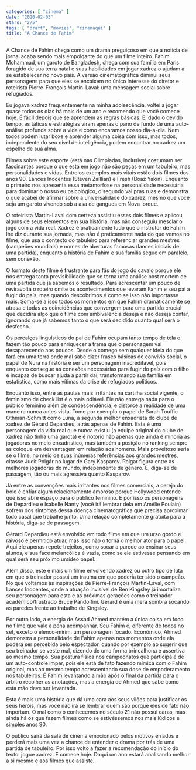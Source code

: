 ```yaml
---
categories: [ "cinema" ]
date: "2020-02-05"
stars: "2/5"
tags: [ "draft", "movies", "cinemaqui" ]
title: "A Chance de Fahim"
---
```

A Chance de Fahim chega como um drama preguiçoso em que a notícia
de jornal acaba sendo mais empolgante do que um filme inteiro. Fahim
Mohammad, um garoto de Bangladesh, chega com sua família em Paris
foragido de sua terra natal e suas habilidades em jogar xadrez o ajudam
a se estabelecer no novo país. A versão cinematográfica diminui seus
personagens para que eles se encaixem no único interesse do diretor
e roteirista Pierre-François Martin-Laval: uma mensagem social sobre
refugiados.

Eu jogava xadrez frequentemente na minha adolescência, voltei a
jogar quase todos os dias há mais de um ano e recomendo que você
comece hoje. É fácil depois que se aprendem as regras básicas. E,
dado o devido tempo, as táticas e estratégias viram apenas o pano de
fundo de uma auto-análise profunda sobre a vida e como encaramos nosso
dia-a-dia. Nem todos podem lutar boxe e aprender alguma coisa com isso,
mas todos, independente do seu nível de inteligência, podem encontrar
no xadrez um espelho de sua alma.

Filmes sobre este esporte (está nas Olimpíadas, inclusive) costumam
ser fascinantes porque o que está em jogo não são peças em um
tabuleiro, mas personalidades e vidas. Entre os exemplos mais vitais
estão dois filmes dos anos 90, Lances Inocentes (Steven Zaillian) e
Fresh (Boaz Yakin). Enquanto o primeiro nos apresenta essa metamorfose
na personalidade necessária para dominar o nosso eu psicológico,
o segundo vai pras ruas e demonstra o que acabei de afirmar sobre a
universalidade do xadrez, mesmo que você seja um garoto vivendo sob a
asa de gangues em Nova Iorque.

O roteirista Martin-Laval com certeza assistiu esses dois filmes e aplicou
alguns de seus elementos em sua história, mas não conseguiu mesclar
o jogo com a vida real. Xadrez é praticamente tudo que o instrutor de
Fahim lhe diz durante sua jornada, mas não é praticamente nada do que
vemos no filme, que usa o contexto do tabuleiro para referenciar grandes
mestres (campeões mundiais) e nomes de aberturas famosas (lances iniciais
de uma partida), enquanto a história de Fahim e sua família segue em
paralelo, sem conexão.

O formato deste filme é frustrante para fãs do jogo do cavalo porque ele
nos entrega tanta previsibilidade que se torna uma análise post mortem
de uma partida que já sabemos o resultado. Para acrescentar um pouco de
reviravolta o roteiro omite os acontecimentos que levaram Fahim e seu pai
a fugir do país, mas quando descobrimos é como se isso não importasse
mais. Soma-se a isso todos os momentos em que Fahim dramaticamente se
atrasa e todas as coincidências que convergem para uma partida crucial
que decidirá algo que o filme com ambivalência deseja e não deseja
contar, ignorando que já sabemos tanto o que será decidido quanto qual
será o desfecho.

Os percalços linguísticos do pai de Fahim ocupam tanto tempo de
tela e fazem tão pouco para enriquecer a trama que o personagem vai
desaparecendo aos poucos. Desde o começo sem qualquer ideia do que fará
em uma terra onde mal sabe dizer frases básicas de convívio social,
o papel de Nura na história é ser um personagem inacreditável, pois
enquanto consegue as conexões necessárias para fugir do país com o
filho é incapaz de buscar ajuda a partir daí, transformando sua família
em estatística, como mais vítimas da crise de refugiados políticos.

Enquanto isso, entre as pautas mais irritantes na cartilha social vigente,
o feminismo de check list é o mais odiável. Ele não entrega nada para
o público feminino além de condescendência, e distorce a realidade
de uma maneira nunca antes vista. Tome por exemplo o papel de Sarah
Touffic Othman-Schmitt como Luna, a segunda melhor enxadrista do clube
de xadrez de Gérard Depardieu, atrás apenas de Fahim. Esta é uma
personagem da vida real que nunca existiu (a equipe original do clube
de xadrez não tinha uma garota) e é notório não apenas que ainda é
minoria as jogadoras no meio enxadrístico, mas também a posição no
ranking sempre as coloque em desvantagem em relação aos homens. Mais
proveitoso seria se o filme, no meio de suas inúmeras referências aos
grandes mestres, citasse Judit Polgár no lugar de Gary Kasparov. Polgar
figura entre as melhores jogadoras do mundo, independente de gênero. E,
diga-se de passagem, tão ou mais agressiva quanto Kasparov.

Já entre as convenções mais irritantes nos filmes comerciais, a cereja
do bolo é enfiar algum relacionamento amoroso porque Hollywood entende
que isso abre espaço para o público feminino. E por isso os personagens
de Depardieu e Isabelle Nanty (você irá lembrar dela em Amélie Poulain)
sofrem dos sintomas dessa doença cinematográfica que precisa aproximar
todo casal que trabalhe junto. Uma relação completamente gratuita para
a história, diga-se de passagem.

Gérard Depardieu está envolvido em todo filme em que um urso gordo e
raivoso é permitido atuar, mas isso não o torna o melhor ator para o
papel. Aqui ele apenas repete trejeitos, como socar a parede ao ensinar
seus alunos, e sua face melancólica é vazia, como se ele estivesse
pensando em qual será seu próximo ursídeo papel.

Além disso, este é mais um filme envolvendo xadrez ou outro tipo
de luta em que o treinador possui um trauma em que poderia ter sido
o campeão. No que voltamos às inspirações de Pierre-François
Martin-Laval, com Lances Inocentes, onde a atuação invisível de Ben
Kingsley já imortaliza seu personagem para esta e as próximas gerações
como o treinador acadêmico/frustrado Bruce Pandolfini. Gérard é uma
mera sombra socando as paredes frente ao trabalho de Kingsley.

Por outro lado, a energia de Assad Ahmed mantém a única coisa em foco
no filme que vale a pena acompanhar. Seu Fahim é, diferente de todos
no set, exceto o elenco-mirim, um personagem focado. Econômico, Ahmed
demonstra a personalidade de Fahim apenas nos momentos onde ela poderá
ser percebida pelo espectador, quando por exemplo ao sugerir que seu
treinador se veste mal, dizendo de uma forma brincalhona e assertiva ao
mesmo tempo. Sua postura física nos campeonatos que participa é de um
auto-controle ímpar, pois ele está de fato fazendo mímica com o Fahim
original, mas ao mesmo tempo acrescentando sua dose de empoderamento nos
tabuleiros. É Fahim levantando a mão após o final da partida para o
árbitro recolher as anotações, mas a energia de Ahmed que sabe como
esta mão deve ser levantada.

Esta é mais uma história que dá uma cara aos seus vilões para
justificar os seus heróis, mas você não irá se lembrar quem são
porque eles de fato não importam. O mal como o conhecemos no século 21
não possui caras, mas ainda há os que fazem filmes como se estivéssemos
nos mais lúdicos e simples anos 90.

O público sairá da sala de cinema emocionado pelos motivos errados
e perderá mais uma vez a chance de entender o drama por trás de uma
partida de tabuleiro. Por isso volto a fazer a recomendação do início
do texto: jogue xadrez. E comece hoje. Daqui um ano estará analisando
melhor a si mesmo e aos filmes que assiste.
